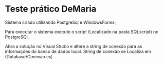 # Teste prático DeMaria

Sistema criado utilizando PostgreSql e WindowsForms;

Para executar o sistema execute o script (Localizado na pasta SQLscript) no PostgreSQl.

Abra a solução no Visual Studio e altere a string de conexão para as informações do banco de dados local.
String de conexão se Localiza em (Database/Conexao.cs)

